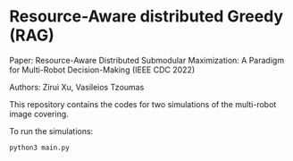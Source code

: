 # Resource-Aware distributed Greedy (RAG)

Paper: Resource-Aware Distributed Submodular Maximization: A Paradigm for Multi-Robot Decision-Making (IEEE CDC 2022)

Authors: Zirui Xu, Vasileios Tzoumas

This repository contains the codes for two simulations of the multi-robot image covering.

To run the simulations:

    python3 main.py
